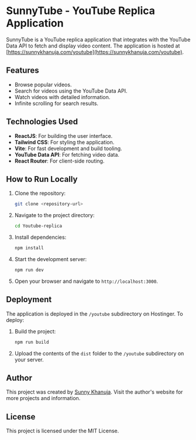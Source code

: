 # SunnyTube - YouTube Replica Application

SunnyTube is a YouTube replica application that integrates with the YouTube Data API to fetch and display video content. The application is hosted at [https://sunnykhanuja.com/youtube](https://sunnykhanuja.com/youtube).

## Features
- Browse popular videos.
- Search for videos using the YouTube Data API.
- Watch videos with detailed information.
- Infinite scrolling for search results.

## Technologies Used
- **ReactJS**: For building the user interface.
- **Tailwind CSS**: For styling the application.
- **Vite**: For fast development and build tooling.
- **YouTube Data API**: For fetching video data.
- **React Router**: For client-side routing.

## How to Run Locally
1. Clone the repository:
   ```bash
   git clone <repository-url>
   ```
2. Navigate to the project directory:
   ```bash
   cd Youtube-replica
   ```
3. Install dependencies:
   ```bash
   npm install
   ```
4. Start the development server:
   ```bash
   npm run dev
   ```
5. Open your browser and navigate to `http://localhost:3000`.

## Deployment
The application is deployed in the `/youtube` subdirectory on Hostinger. To deploy:
1. Build the project:
   ```bash
   npm run build
   ```
2. Upload the contents of the `dist` folder to the `/youtube` subdirectory on your server.

## Author
This project was created by [Sunny Khanuja](https://sunnykhanuja.com). Visit the author's website for more projects and information.

## License
This project is licensed under the MIT License.
